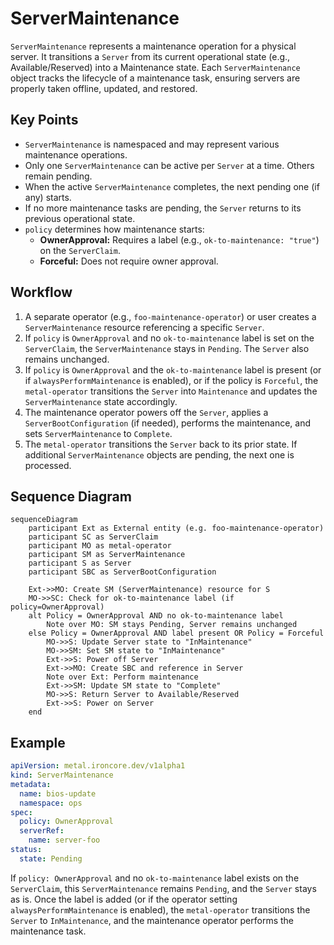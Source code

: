 # ServerMaintenance

`ServerMaintenance` represents a maintenance operation for a physical server. It transitions a `Server` from its 
current operational state (e.g., Available/Reserved) into a Maintenance state. Each `ServerMaintenance` object tracks the lifecycle of a maintenance task, ensuring servers are properly taken offline, updated, and restored.

## Key Points

- `ServerMaintenance` is namespaced and may represent various maintenance operations.
- Only one `ServerMaintenance` can be active per `Server` at a time. Others remain pending.
- When the active `ServerMaintenance` completes, the next pending one (if any) starts.
- If no more maintenance tasks are pending, the `Server` returns to its previous operational state.
- `policy` determines how maintenance starts:
    - **OwnerApproval:** Requires a label (e.g., `ok-to-maintenance: "true"`) on the `ServerClaim`.
    - **Forceful:** Does not require owner approval.

## Workflow

1. A separate operator (e.g., `foo-maintenance-operator`) or user creates a `ServerMaintenance` resource referencing a 
   specific `Server`.
2. If `policy` is `OwnerApproval` and no `ok-to-maintenance` label is set on the `ServerClaim`, the `ServerMaintenance`
   stays in `Pending`. The `Server` also remains unchanged.
3. If `policy` is `OwnerApproval` and the `ok-to-maintenance` label is present (or if `alwaysPerformMaintenance` is 
   enabled), or if the policy is `Forceful`, the `metal-operator` transitions the `Server` into `Maintenance` and 
   updates the `ServerMaintenance` state accordingly.
4. The maintenance operator powers off the `Server`, applies a `ServerBootConfiguration` (if needed), performs the 
   maintenance, and sets `ServerMaintenance` to `Complete`.
5. The `metal-operator` transitions the `Server` back to its prior state. If additional `ServerMaintenance` objects are
   pending, the next one is processed.

## Sequence Diagram

```mermaid
sequenceDiagram
    participant Ext as External entity (e.g. foo-maintenance-operator)
    participant SC as ServerClaim
    participant MO as metal-operator
    participant SM as ServerMaintenance
    participant S as Server
    participant SBC as ServerBootConfiguration

    Ext->>MO: Create SM (ServerMaintenance) resource for S
    MO->>SC: Check for ok-to-maintenance label (if policy=OwnerApproval)
    alt Policy = OwnerApproval AND no ok-to-maintenance label
        Note over MO: SM stays Pending, Server remains unchanged
    else Policy = OwnerApproval AND label present OR Policy = Forceful
        MO->>S: Update Server state to "InMaintenance"
        MO->>SM: Set SM state to "InMaintenance"
        Ext->>S: Power off Server
        Ext->>MO: Create SBC and reference in Server
        Note over Ext: Perform maintenance
        Ext->>SM: Update SM state to "Complete"
        MO->>S: Return Server to Available/Reserved
        Ext->>S: Power on Server
    end
```

## Example

```yaml
apiVersion: metal.ironcore.dev/v1alpha1
kind: ServerMaintenance
metadata:
  name: bios-update
  namespace: ops
spec:
  policy: OwnerApproval
  serverRef:
    name: server-foo
status:
  state: Pending
```

If `policy: OwnerApproval` and no `ok-to-maintenance` label exists on the `ServerClaim`, this `ServerMaintenance` 
remains `Pending`, and the `Server` stays as is. Once the label is added (or if the operator setting 
`alwaysPerformMaintenance` is enabled), the `metal-operator` transitions the `Server` to `InMaintenance`, and the 
maintenance operator performs the maintenance task.
